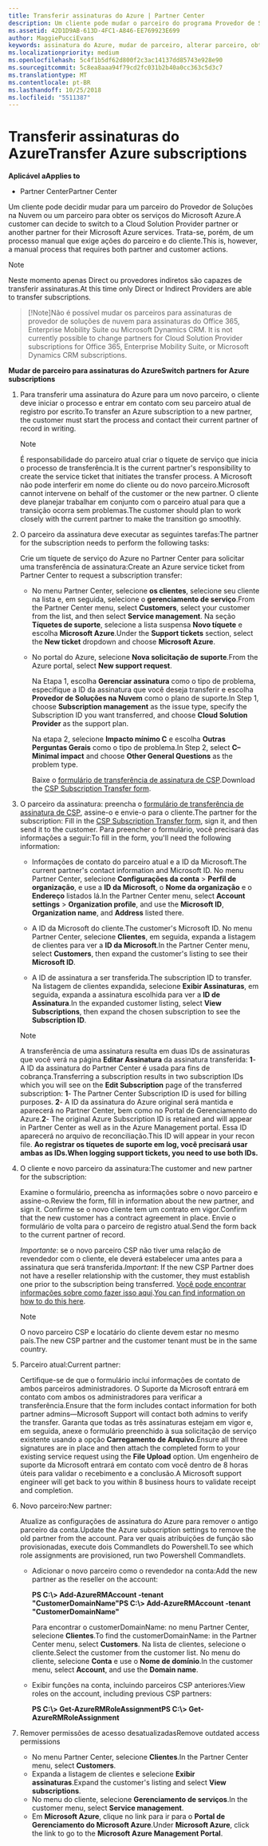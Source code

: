 ```yaml
---
title: Transferir assinaturas do Azure | Partner Center
description: Um cliente pode mudar o parceiro do programa Provedor de Soluções na Nuvem que usa para os serviços do Microsoft Azure. No entanto, esse é um processo manual que exige ações do parceiro e do cliente.
ms.assetid: 42D1D9AB-613D-4FC1-A846-EE769923E699
author: MaggiePucciEvans
keywords: assinatura do Azure, mudar de parceiro, alterar parceiro, obter novo parceiro, outro parceiro
ms.localizationpriority: medium
ms.openlocfilehash: 5c4f1b5df62d800f2c3ac14137dd85743e928e90
ms.sourcegitcommit: 5c8ea8aaa94f79cd2fc031b2b40a0cc363c5d3c7
ms.translationtype: MT
ms.contentlocale: pt-BR
ms.lasthandoff: 10/25/2018
ms.locfileid: "5511387"
---
```

# <a name="transfer-azure-subscriptions"></a><span data-ttu-id="472c4-105">Transferir assinaturas do Azure</span><span class="sxs-lookup"><span data-stu-id="472c4-105">Transfer Azure subscriptions</span></span> 

**<span data-ttu-id="472c4-106">Aplicável a</span><span class="sxs-lookup"><span data-stu-id="472c4-106">Applies to</span></span>**

-  <span data-ttu-id="472c4-107">Partner Center</span><span class="sxs-lookup"><span data-stu-id="472c4-107">Partner Center</span></span>

<span data-ttu-id="472c4-108">Um cliente pode decidir mudar para um parceiro do Provedor de Soluções na Nuvem ou um parceiro para obter os serviços do Microsoft Azure.</span><span class="sxs-lookup"><span data-stu-id="472c4-108">A customer can decide to switch to a Cloud Solution Provider partner or another partner for their Microsoft Azure services.</span></span> <span data-ttu-id="472c4-109">Trata-se, porém, de um processo manual que exige ações do parceiro e do cliente.</span><span class="sxs-lookup"><span data-stu-id="472c4-109">This is, however, a manual process that requires both partner and customer actions.</span></span>

>[!Note]  
><span data-ttu-id="472c4-110">Neste momento apenas Direct ou provedores indiretos são capazes de transferir assinaturas.</span><span class="sxs-lookup"><span data-stu-id="472c4-110">At this time only Direct or Indirect Providers are able to transfer subscriptions.</span></span>

>[!Note]<span data-ttu-id="472c4-111">Não é possível mudar os parceiros para assinaturas de provedor de soluções de nuvem para assinaturas do Office 365, Enterprise Mobility Suite ou Microsoft Dynamics CRM.</span><span class="sxs-lookup"><span data-stu-id="472c4-111"> It is not currently possible to change partners for Cloud Solution Provider subscriptions for Office 365, Enterprise Mobility Suite, or Microsoft Dynamics CRM subscriptions.</span></span>



**<span data-ttu-id="472c4-112">Mudar de parceiro para assinaturas do Azure</span><span class="sxs-lookup"><span data-stu-id="472c4-112">Switch partners for Azure subscriptions</span></span>**

1.  <span data-ttu-id="472c4-113">Para transferir uma assinatura do Azure para um novo parceiro, o cliente deve iniciar o processo e entrar em contato com seu parceiro atual de registro por escrito.</span><span class="sxs-lookup"><span data-stu-id="472c4-113">To transfer an Azure subscription to a new partner, the customer must start the process and contact their current partner of record in writing.</span></span> 

    >[!Note]
    ><span data-ttu-id="472c4-114">É responsabilidade do parceiro atual criar o tíquete de serviço que inicia o processo de transferência.</span><span class="sxs-lookup"><span data-stu-id="472c4-114">It is the current partner's responsibility to create the service ticket that initiates the transfer process.</span></span> <span data-ttu-id="472c4-115">A Microsoft não pode interferir em nome do cliente ou do novo parceiro.</span><span class="sxs-lookup"><span data-stu-id="472c4-115">Microsoft cannot intervene on behalf of the customer or the new partner.</span></span> <span data-ttu-id="472c4-116">O cliente deve planejar trabalhar em conjunto com o parceiro atual para que a transição ocorra sem problemas.</span><span class="sxs-lookup"><span data-stu-id="472c4-116">The customer should plan to work closely with the current partner to make the transition go smoothly.</span></span>

2.  <span data-ttu-id="472c4-117">O parceiro da assinatura deve executar as seguintes tarefas:</span><span class="sxs-lookup"><span data-stu-id="472c4-117">The partner for the subscription needs to perform the following tasks:</span></span>

    <span data-ttu-id="472c4-118">Crie um tíquete de serviço do Azure no Partner Center para solicitar uma transferência de assinatura:</span><span class="sxs-lookup"><span data-stu-id="472c4-118">Create an Azure service ticket from Partner Center to request a subscription transfer:</span></span>

    -   <span data-ttu-id="472c4-119">No menu Partner Center, selecione **os clientes**, selecione seu cliente na lista e, em seguida, selecione o **gerenciamento de serviço**.</span><span class="sxs-lookup"><span data-stu-id="472c4-119">From the Partner Center menu, select **Customers**, select your customer from the list, and then select **Service management**.</span></span> <span data-ttu-id="472c4-120">Na seção **Tíquetes de suporte**, selecione a lista suspensa **Novo tíquete** e escolha **Microsoft Azure**.</span><span class="sxs-lookup"><span data-stu-id="472c4-120">Under the **Support tickets** section, select the **New ticket** dropdown and choose **Microsoft Azure**.</span></span>

    -   <span data-ttu-id="472c4-121">No portal do Azure, selecione **Nova solicitação de suporte**.</span><span class="sxs-lookup"><span data-stu-id="472c4-121">From the Azure portal, select **New support request**.</span></span>

        <span data-ttu-id="472c4-122">Na Etapa 1, escolha **Gerenciar assinatura** como o tipo de problema, especifique a ID da assinatura que você deseja transferir e escolha **Provedor de Soluções na Nuvem** como o plano de suporte.</span><span class="sxs-lookup"><span data-stu-id="472c4-122">In Step 1, choose **Subscription management** as the issue type, specify the Subscription ID you want transferred, and choose **Cloud Solution Provider** as the support plan.</span></span>

        <span data-ttu-id="472c4-123">Na etapa 2, selecione **Impacto mínimo C** e escolha **Outras Perguntas Gerais** como o tipo de problema.</span><span class="sxs-lookup"><span data-stu-id="472c4-123">In Step 2, select **C–Minimal impact** and choose **Other General Questions** as the problem type.</span></span>

        <span data-ttu-id="472c4-124">Baixe o [formulário de transferência de assinatura de CSP](https://assets.windowsphone.com/5222c408-e546-4e01-b72a-2ec7d4c43d57/CSP_Subscription_Transfer_Form_Azure_InvariantCulture_Default.zip).</span><span class="sxs-lookup"><span data-stu-id="472c4-124">Download the [CSP Subscription Transfer form](https://assets.windowsphone.com/5222c408-e546-4e01-b72a-2ec7d4c43d57/CSP_Subscription_Transfer_Form_Azure_InvariantCulture_Default.zip).</span></span>

3.  <span data-ttu-id="472c4-125">O parceiro da assinatura: preencha o [formulário de transferência de assinatura de CSP](https://assets.windowsphone.com/5222c408-e546-4e01-b72a-2ec7d4c43d57/CSP_Subscription_Transfer_Form_Azure_InvariantCulture_Default.zip), assine-o e envie-o para o cliente.</span><span class="sxs-lookup"><span data-stu-id="472c4-125">The partner for the subscription: Fill in the [CSP Subscription Transfer form](https://assets.windowsphone.com/5222c408-e546-4e01-b72a-2ec7d4c43d57/CSP_Subscription_Transfer_Form_Azure_InvariantCulture_Default.zip), sign it, and then send it to the customer.</span></span> <span data-ttu-id="472c4-126">Para preencher o formulário, você precisará das informações a seguir:</span><span class="sxs-lookup"><span data-stu-id="472c4-126">To fill in the form, you'll need the following information:</span></span>

    -   <span data-ttu-id="472c4-127">Informações de contato do parceiro atual e a ID da Microsoft.</span><span class="sxs-lookup"><span data-stu-id="472c4-127">The current partner's contact information and Microsoft ID.</span></span> <span data-ttu-id="472c4-128">No menu Partner Center, selecione **Configurações da conta** &gt; **Perfil de organização**, e use a **ID da Microsoft**, o **Nome da organização** e o **Endereço** listados lá.</span><span class="sxs-lookup"><span data-stu-id="472c4-128">In the Partner Center menu, select **Account settings** &gt; **Organization profile**, and use the **Microsoft ID**, **Organization name**, and **Address** listed there.</span></span>

    -   <span data-ttu-id="472c4-129">A ID da Microsoft do cliente.</span><span class="sxs-lookup"><span data-stu-id="472c4-129">The customer's Microsoft ID.</span></span> <span data-ttu-id="472c4-130">No menu Partner Center, selecione **Clientes**, em seguida, expanda a listagem de clientes para ver a **ID da Microsoft**.</span><span class="sxs-lookup"><span data-stu-id="472c4-130">In the Partner Center menu, select **Customers**, then expand the customer's listing to see their **Microsoft ID**.</span></span>

    -   <span data-ttu-id="472c4-131">A ID de assinatura a ser transferida.</span><span class="sxs-lookup"><span data-stu-id="472c4-131">The subscription ID to transfer.</span></span> <span data-ttu-id="472c4-132">Na listagem de clientes expandida, selecione **Exibir Assinaturas**, em seguida, expanda a assinatura escolhida para ver a **ID de Assinatura**.</span><span class="sxs-lookup"><span data-stu-id="472c4-132">In the expanded customer listing, select **View Subscriptions**, then expand the chosen subscription to see the **Subscription ID**.</span></span>

     >[!Note]
     ><span data-ttu-id="472c4-133">A transferência de uma assinatura resulta em duas IDs de assinaturas que você verá na página **Editar Assinatura** da assinatura transferida: **1**- A ID da assinatura do Partner Center é usada para fins de cobrança.</span><span class="sxs-lookup"><span data-stu-id="472c4-133">Transferring a subscription results in two subscription IDs which you will see on the **Edit Subscription** page of the transferred subscription: **1**- The Partner Center Subscription ID is used for billing purposes.</span></span> 
    <span data-ttu-id="472c4-134">**2**- A ID da assinatura do Azure original será mantida e aparecerá no Partner Center, bem como no Portal de Gerenciamento do Azure.</span><span class="sxs-lookup"><span data-stu-id="472c4-134">**2**-  The original Azure Subscription ID is retained and will appear in Partner Center as well as in the Azure Management portal.</span></span> <span data-ttu-id="472c4-135">Essa ID aparecerá no arquivo de reconciliação.</span><span class="sxs-lookup"><span data-stu-id="472c4-135">This ID will appear in your recon file.</span></span>  **<span data-ttu-id="472c4-136">Ao registrar os tíquetes de suporte em log, você precisará usar ambas as IDs.</span><span class="sxs-lookup"><span data-stu-id="472c4-136">When logging support tickets, you need to use both IDs.</span></span>**

4.  <span data-ttu-id="472c4-137">O cliente e novo parceiro da assinatura:</span><span class="sxs-lookup"><span data-stu-id="472c4-137">The customer and new partner for the subscription:</span></span>

    <span data-ttu-id="472c4-138">Examine o formulário, preencha as informações sobre o novo parceiro e assine-o.</span><span class="sxs-lookup"><span data-stu-id="472c4-138">Review the form, fill in information about the new partner, and sign it.</span></span> <span data-ttu-id="472c4-139">Confirme se o novo cliente tem um contrato em vigor.</span><span class="sxs-lookup"><span data-stu-id="472c4-139">Confirm that the new customer has a contract agreement in place.</span></span> <span data-ttu-id="472c4-140">Envie o formulário de volta para o parceiro de registro atual.</span><span class="sxs-lookup"><span data-stu-id="472c4-140">Send the form back to the current partner of record.</span></span>

    <span data-ttu-id="472c4-141">*Importante*: se o novo parceiro CSP não tiver uma relação de revendedor com o cliente, ele deverá estabelecer uma antes para a assinatura que será transferida.</span><span class="sxs-lookup"><span data-stu-id="472c4-141">*Important*: If the new CSP Partner does not have a reseller relationship with the customer, they must establish one prior to the subscription being transferred.</span></span> <span data-ttu-id="472c4-142">[Você pode encontrar informações sobre como fazer isso aqui](request-a-relationship-with-a-customer.md).</span><span class="sxs-lookup"><span data-stu-id="472c4-142">[You can find information on how to do this here](request-a-relationship-with-a-customer.md).</span></span>

    >[!Note]
    ><span data-ttu-id="472c4-143">O novo parceiro CSP e locatário do cliente devem estar no mesmo país.</span><span class="sxs-lookup"><span data-stu-id="472c4-143">The new CSP partner and the customer tenant must be in the same country.</span></span> 

5.  <span data-ttu-id="472c4-144">Parceiro atual:</span><span class="sxs-lookup"><span data-stu-id="472c4-144">Current partner:</span></span>

    <span data-ttu-id="472c4-145">Certifique-se de que o formulário inclui informações de contato de ambos parceiros administradores. O Suporte da Microsoft entrará em contato com ambos os administradores para verificar a transferência.</span><span class="sxs-lookup"><span data-stu-id="472c4-145">Ensure that the form includes contact information for both partner admins—Microsoft Support will contact both admins to verify the transfer.</span></span> <span data-ttu-id="472c4-146">Garanta que todas as três assinaturas estejam em vigor e, em seguida, anexe o formulário preenchido à sua solicitação de serviço existente usando a opção **Carregamento de Arquivo**.</span><span class="sxs-lookup"><span data-stu-id="472c4-146">Ensure all three signatures are in place and then attach the completed form to your existing service request using the **File Upload** option.</span></span> <span data-ttu-id="472c4-147">Um engenheiro de suporte da Microsoft entrará em contato com você dentro de 8 horas úteis para validar o recebimento e a conclusão.</span><span class="sxs-lookup"><span data-stu-id="472c4-147">A Microsoft support engineer will get back to you within 8 business hours to validate receipt and completion.</span></span>

6.  <span data-ttu-id="472c4-148">Novo parceiro:</span><span class="sxs-lookup"><span data-stu-id="472c4-148">New partner:</span></span>

    <span data-ttu-id="472c4-149">Atualize as configurações de assinatura do Azure para remover o antigo parceiro da conta.</span><span class="sxs-lookup"><span data-stu-id="472c4-149">Update the Azure subscription settings to remove the old partner from the account.</span></span> <span data-ttu-id="472c4-150">Para ver quais atribuições de função são provisionadas, execute dois Commandlets do Powershell.</span><span class="sxs-lookup"><span data-stu-id="472c4-150">To see which role assignments are provisioned, run two Powershell Commandlets.</span></span>

    -   <span data-ttu-id="472c4-151">Adicionar o novo parceiro como o revendedor na conta:</span><span class="sxs-lookup"><span data-stu-id="472c4-151">Add the new partner as the reseller on the account:</span></span>

        **<span data-ttu-id="472c4-152">PS C:\\&gt; Add-AzureRMAccount -tenant "CustomerDomainName"</span><span class="sxs-lookup"><span data-stu-id="472c4-152">PS C:\\&gt; Add-AzureRMAccount -tenant "CustomerDomainName"</span></span>**

        <span data-ttu-id="472c4-153">Para encontrar o customerDomainName: no menu Partner Center, selecione **Clientes**.</span><span class="sxs-lookup"><span data-stu-id="472c4-153">To find the customerDomainName: in the Partner Center menu, select **Customers**.</span></span> <span data-ttu-id="472c4-154">Na lista de clientes, selecione o cliente.</span><span class="sxs-lookup"><span data-stu-id="472c4-154">Select the customer from the customer list.</span></span> <span data-ttu-id="472c4-155">No menu do cliente, selecione **Conta** e use o **Nome de domínio**.</span><span class="sxs-lookup"><span data-stu-id="472c4-155">In the customer menu, select **Account**, and use the **Domain name**.</span></span>

    -   <span data-ttu-id="472c4-156">Exibir funções na conta, incluindo parceiros CSP anteriores:</span><span class="sxs-lookup"><span data-stu-id="472c4-156">View roles on the account, including previous CSP partners:</span></span>

        **<span data-ttu-id="472c4-157">PS C:\\&gt; Get-AzureRMRoleAssignment</span><span class="sxs-lookup"><span data-stu-id="472c4-157">PS C:\\&gt; Get-AzureRMRoleAssignment</span></span>**

7. <span data-ttu-id="472c4-158">Remover permissões de acesso desatualizadas</span><span class="sxs-lookup"><span data-stu-id="472c4-158">Remove outdated access permissions</span></span>

    -  <span data-ttu-id="472c4-159">No menu Partner Center, selecione **Clientes**.</span><span class="sxs-lookup"><span data-stu-id="472c4-159">In the Partner Center menu, select **Customers**.</span></span> 
    -  <span data-ttu-id="472c4-160">Expanda a listagem de clientes e selecione **Exibir assinaturas**.</span><span class="sxs-lookup"><span data-stu-id="472c4-160">Expand the customer's listing and select **View subscriptions**.</span></span> 
    -  <span data-ttu-id="472c4-161">No menu do cliente, selecione **Gerenciamento de serviços**.</span><span class="sxs-lookup"><span data-stu-id="472c4-161">In the customer menu, select **Service management**.</span></span> 
    -  <span data-ttu-id="472c4-162">Em **Microsoft Azure**, clique no link para ir para o **Portal de Gerenciamento do Microsoft Azure**.</span><span class="sxs-lookup"><span data-stu-id="472c4-162">Under **Microsoft Azure**, click the link to go to the **Microsoft Azure Management Portal**.</span></span>

 

 



